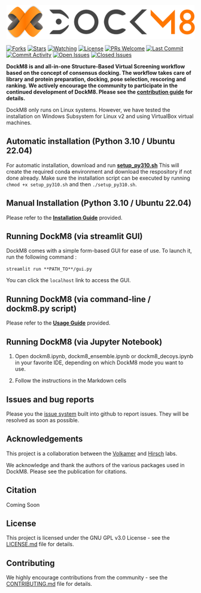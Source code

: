 ![DockM8 Logo](./media/DockM8_GitHub.png)

[![Forks](https://img.shields.io/github/forks/DrugBud-Suite/DockM8?style=for-the-badge&logo=github)](https://github.com/DrugBud-Suite/DockM8)
[![Stars](https://img.shields.io/github/stars/DrugBud-Suite/DockM8?style=for-the-badge&logo=github)](https://github.com/DrugBud-Suite/DockM8)
[![Watching](https://img.shields.io/github/watchers/DrugBud-Suite/DockM8?style=for-the-badge&logo=github)](https://github.com/DrugBud-Suite/DockM8)
[![License](https://img.shields.io/github/license/DrugBud-Suite/DockM8?style=for-the-badge)](https://github.com/DrugBud-Suite/DockM8/blob/main/LICENSE)
[![PRs Welcome](https://img.shields.io/badge/PRs-welcome-brightgreen?style=for-the-badge&logo=github)](https://github.com/DrugBud-Suite/DockM8/pulls)
[![Last Commit](https://img.shields.io/github/last-commit/DrugBud-Suite/DockM8?style=for-the-badge&logo=github)](https://github.com/DrugBud-Suite/DockM8)
[![Commit Activity](https://img.shields.io/github/commit-activity/m/DrugBud-Suite/DockM8?style=for-the-badge&logo=github)](https://github.com/DrugBud-Suite/DockM8)
[![Open Issues](https://img.shields.io/github/issues/DrugBud-Suite/DockM8?style=for-the-badge&logo=github)](https://github.com/DrugBud-Suite/DockM8/issues)
[![Closed Issues](https://img.shields.io/github/issues-closed/DrugBud-Suite/DockM8?style=for-the-badge&logo=github)](https://github.com/DrugBud-Suite/DockM8/issues)

**DockM8 is and all-in-one Structure-Based Virtual Screening workflow based on the concept of consensus docking. The workflow takes care of library and protein preparation, docking, pose selection, rescoring and ranking. We actively encourage the community to participate in the continued development of DockM8. Please see the [**contribution guide**](https://github.com/DrugBud-Suite/DockM8/blob/main/CONTRIBUTING.md) for details.**

DockM8 only runs on Linux systems. However, we have tested the installation on Windows Subsystem for Linux v2 and using VirtualBox virtual machines.

## Automatic installation (Python 3.10 / Ubuntu 22.04)

For automatic installation, download and run [**setup_py310.sh**](https://github.com/DrugBud-Suite/DockM8/releases/download/v1.0.2/setup_py310.sh) This will create the required conda environment and download the respository if not done already. Make sure the installation script can be executed by running `chmod +x setup_py310.sh` and then `./setup_py310.sh`.

## Manual Installation (Python 3.10 / Ubuntu 22.04)

Please refer to the [**Installation Guide**](https://github.com/DrugBud-Suite/DockM8/blob/main/DockM8_Installation_Guide.pdf) provided.

## Running DockM8 (via streamlit GUI)

DockM8 comes with a simple form-based GUI for ease of use. To launch it, run the following command :

`streamlit run **PATH_TO**/gui.py`

You can click the `localhost` link to access the GUI.

## Running DockM8 (via command-line / dockm8.py script)

Please refer to the [**Usage Guide**](https://github.com/DrugBud-Suite/DockM8/blob/main/DockM8_Usage_Guide.pdf) provided.

## Running DockM8 (via Jupyter Notebook)

1. Open dockm8.ipynb, dockm8_ensemble.ipynb or dockm8_decoys.ipynb in your favorite IDE, depending on which DockM8 mode you want to use.

2. Follow the instructions in the Markdown cells

## Issues and bug reports

Please you the [issue system](https://github.com/DrugBud-Suite/DockM8/issues) built into github to report issues. They will be resolved as soon as possible.

## Acknowledgements

This project is a collaboration between the [Volkamer](https://volkamerlab.org/) and [Hirsch](https://www.helmholtz-hips.de/en/research/teams/team/drug-design-and-optimisation/) labs.

We acknowledge and thank the authors of the various packages used in DockM8. Please see the publication for citations.

## Citation

Coming Soon

## License

This project is licensed under the GNU GPL v3.0 License - see the [LICENSE.md](https://github.com/DrugBud-Suite/DockM8/blob/main/LICENSE) file for details.

## Contributing

We highly encourage contributions from the community - see the [CONTRIBUTING.md](https://github.com/DrugBud-Suite/DockM8/blob/main/CONTRIBUTING.md) file for details.
